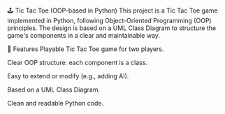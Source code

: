 🕹️ Tic Tac Toe (OOP-based in Python)
This project is a Tic Tac Toe game implemented in Python, following Object-Oriented Programming (OOP) principles. The design is based on a UML Class Diagram to structure the game's components in a clear and maintainable way.

📌 Features
Playable Tic Tac Toe game for two players.

Clear OOP structure: each component is a class.

Easy to extend or modify (e.g., adding AI).

Based on a UML Class Diagram.

Clean and readable Python code.
